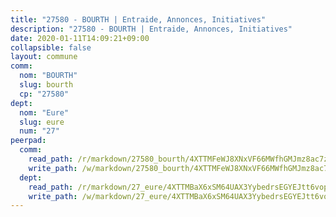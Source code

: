 ```yaml
---
title: "27580 - BOURTH | Entraide, Annonces, Initiatives"
description: "27580 - BOURTH | Entraide, Annonces, Initiatives"
date: 2020-01-11T14:09:21+09:00
collapsible: false
layout: commune
comm:
  nom: "BOURTH"
  slug: bourth
  cp: "27580"
dept:
  nom: "Eure"
  slug: eure
  num: "27"
peerpad:
  comm:
    read_path: /r/markdown/27580_bourth/4XTTMFeWJ8XNxVF66MWfhGMJmz8ac7z7XqBBVMrTHvu7b27rM
    write_path: /w/markdown/27580_bourth/4XTTMFeWJ8XNxVF66MWfhGMJmz8ac7z7XqBBVMrTHvu7b27rM-K3TgUp1YFXSQpwbpVbNJ1QN39wpVwMXAKWaiq4pYVqQTGAX8VjJ7NUhLZTaKTE44X9XSDEnMJGzovwpi8QCk5cJwTrec3XHR1AMJrc93bVpkeKmxd8Ain8HzF1ssyQEXRTx275zu
  dept:
    read_path: /r/markdown/27_eure/4XTTMBaX6xSM64UAX3YybedrsEGYEJtt6vopdQsPEFtGijgwg
    write_path: /w/markdown/27_eure/4XTTMBaX6xSM64UAX3YybedrsEGYEJtt6vopdQsPEFtGijgwg-K3TgUmjy61Gu7ZFzjoVmiacXP2Rc4pq6sxVCYUX3mFQZWQw9yCKsEoAMagtuW4jJTYhK96DsWW4cPmZLagvQNZ34BscGcu4btrtJibt18c1mpqofaWe6Q3RartDiuMTjY7NrsH4r
---
```


